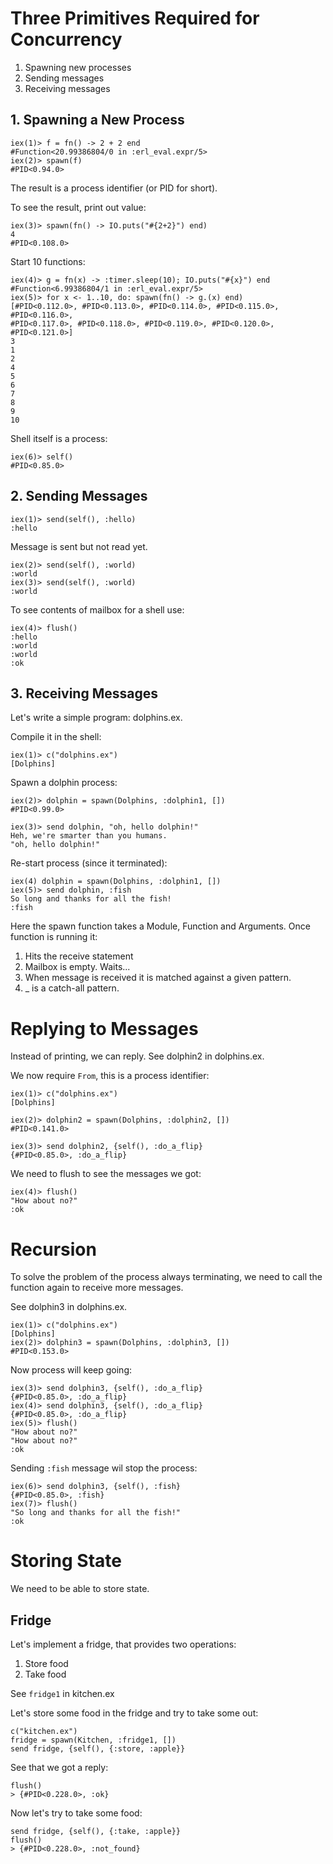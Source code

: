 # Three Primitives Required for Concurrency

1. Spawning new processes
2. Sending messages
3. Receiving messages

## 1. Spawning a New Process

    iex(1)> f = fn() -> 2 + 2 end
    #Function<20.99386804/0 in :erl_eval.expr/5>
    iex(2)> spawn(f)
    #PID<0.94.0>

The result is a process identifier (or PID for short).

To see the result, print out value:

    iex(3)> spawn(fn() -> IO.puts("#{2+2}") end)  
    4
    #PID<0.108.0>

Start 10 functions:

    iex(4)> g = fn(x) -> :timer.sleep(10); IO.puts("#{x}") end
    #Function<6.99386804/1 in :erl_eval.expr/5>
    iex(5)> for x <- 1..10, do: spawn(fn() -> g.(x) end)
    [#PID<0.112.0>, #PID<0.113.0>, #PID<0.114.0>, #PID<0.115.0>, #PID<0.116.0>,
    #PID<0.117.0>, #PID<0.118.0>, #PID<0.119.0>, #PID<0.120.0>, #PID<0.121.0>]
    3
    1
    2
    4        
    5        
    6        
    7        
    8        
    9        
    10       

Shell itself is a process:

    iex(6)> self()
    #PID<0.85.0>
    
## 2. Sending Messages

    iex(1)> send(self(), :hello)
    :hello

Message is sent but not read yet.

    iex(2)> send(self(), :world)
    :world
    iex(3)> send(self(), :world)
    :world

To see contents of mailbox for a shell use:

    iex(4)> flush()
    :hello
    :world
    :world
    :ok

## 3. Receiving Messages

Let's write a simple program: dolphins.ex.

Compile it in the shell:

    iex(1)> c("dolphins.ex")
    [Dolphins]

Spawn a dolphin process:

    iex(2)> dolphin = spawn(Dolphins, :dolphin1, [])
    #PID<0.99.0>
     
    iex(3)> send dolphin, "oh, hello dolphin!"
    Heh, we're smarter than you humans.
    "oh, hello dolphin!"

Re-start process (since it terminated):

    iex(4) dolphin = spawn(Dolphins, :dolphin1, [])
    iex(5)> send dolphin, :fish                    
    So long and thanks for all the fish!
    :fish
 
 Here the spawn function takes a Module, Function and Arguments. Once function
 is running it:

 1. Hits the receive statement
 2. Mailbox is empty. Waits...
 3. When message is received it is matched against a given pattern.
 4. _ is a catch-all pattern.

# Replying to Messages

Instead of printing, we can reply. See dolphin2 in dolphins.ex.

We now require `From`, this is a process identifier:

    iex(1)> c("dolphins.ex")
    [Dolphins] 

    iex(2)> dolphin2 = spawn(Dolphins, :dolphin2, [])
    #PID<0.141.0>

    iex(3)> send dolphin2, {self(), :do_a_flip}
    {#PID<0.85.0>, :do_a_flip}

We need to flush to see the messages we got:

    iex(4)> flush()
    "How about no?"
    :ok
    
# Recursion

To solve the problem of the process always terminating, we need
to call the function again to receive more messages.

See dolphin3 in dolphins.ex. 

    iex(1)> c("dolphins.ex")                         
    [Dolphins]
    iex(2)> dolphin3 = spawn(Dolphins, :dolphin3, [])
    #PID<0.153.0>

Now process will keep going:

    iex(3)> send dolphin3, {self(), :do_a_flip}
    {#PID<0.85.0>, :do_a_flip}
    iex(4)> send dolphin3, {self(), :do_a_flip}
    {#PID<0.85.0>, :do_a_flip}
    iex(5)> flush()
    "How about no?"
    "How about no?"
    :ok

Sending `:fish` message wil stop the process:

    iex(6)> send dolphin3, {self(), :fish}     
    {#PID<0.85.0>, :fish}
    iex(7)> flush()
    "So long and thanks for all the fish!"
    :ok

# Storing State

We need to be able to store state.

## Fridge

Let's implement a fridge, that provides two operations:

1. Store food
2. Take food

See `fridge1` in kitchen.ex

Let's store some food in the fridge and try to take some out:

    c("kitchen.ex")   
    fridge = spawn(Kitchen, :fridge1, [])  
    send fridge, {self(), {:store, :apple}}
    
See that we got a reply:

    flush()
    > {#PID<0.228.0>, :ok}

Now let's try to take some food: 

    send fridge, {self(), {:take, :apple}} 
    flush()
    > {#PID<0.228.0>, :not_found}
    
